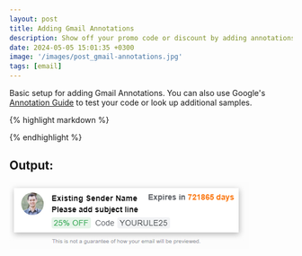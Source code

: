 ```yaml
---
layout: post
title: Adding Gmail Annotations
description: Show off your promo code or discount by adding annotations to Gmail. 
date: 2024-05-05 15:01:35 +0300
image: '/images/post_gmail-annotations.jpg'
tags: [email]
---
```


Basic setup for adding Gmail Annotations. You can also use Google's <a href="https://developers.google.com/gmail/promotab/preview" target="_blank">Annotation Guide</a> to test your code or look up additional samples.

{% highlight markdown %}
<!-- Gmail Discount Offer & Products
     Place the below code right before </head> -->
<div itemscope="" itemtype="http://schema.org/Organization">
    <meta itemprop="name" content="Dominic Belfiori" />
    <meta itemprop="logo" content="https://dominicbelfiori.com/images/portrait-dominic.jpg" />
    <meta itemprop="url" content="https://dominicbelfiori.com/" />
</div>

<div itemscope="" itemtype="http://schema.org/EmailMessage">
    <meta itemprop="subjectLine" content="Please add subject line" />
</div>

<div itemscope itemtype="http://schema.org/DiscountOffer">
    <meta itemprop="description" content="25% OFF" />
    <meta itemprop="discountCode" content="YOURULE25" />
    <meta itemprop="availabilityStarts" content="2024-01-31T00:00:00-0800" />
    <meta itemprop="availabilityEnds" content="4000-12-31T23:59:59-0800" />
</div>
{% endhighlight %}

<div class="sample-output">
    <h2>Output:</h2>
  <div class="gallery-box">
    <div class="gallery">
      <img src="/images/14-1.jpg" loading="lazy" alt="">
    </div>
  </div>
</div>